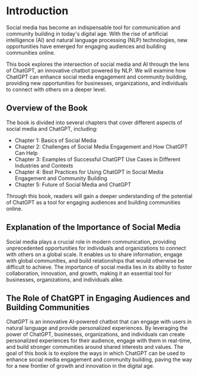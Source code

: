 Introduction
============

Social media has become an indispensable tool for communication and community building in today's digital age. With the rise of artificial intelligence (AI) and natural language processing (NLP) technologies, new opportunities have emerged for engaging audiences and building communities online.

This book explores the intersection of social media and AI through the lens of ChatGPT, an innovative chatbot powered by NLP. We will examine how ChatGPT can enhance social media engagement and community building, providing new opportunities for businesses, organizations, and individuals to connect with others on a deeper level.

Overview of the Book
--------------------

The book is divided into several chapters that cover different aspects of social media and ChatGPT, including:

* Chapter 1: Basics of Social Media
* Chapter 2: Challenges of Social Media Engagement and How ChatGPT Can Help
* Chapter 3: Examples of Successful ChatGPT Use Cases in Different Industries and Contexts
* Chapter 4: Best Practices for Using ChatGPT in Social Media Engagement and Community Building
* Chapter 5: Future of Social Media and ChatGPT

Through this book, readers will gain a deeper understanding of the potential of ChatGPT as a tool for engaging audiences and building communities online.

Explanation of the Importance of Social Media
---------------------------------------------

Social media plays a crucial role in modern communication, providing unprecedented opportunities for individuals and organizations to connect with others on a global scale. It enables us to share information, engage with global communities, and build relationships that would otherwise be difficult to achieve. The importance of social media lies in its ability to foster collaboration, innovation, and growth, making it an essential tool for businesses, organizations, and individuals alike.

The Role of ChatGPT in Engaging Audiences and Building Communities
------------------------------------------------------------------

ChatGPT is an innovative AI-powered chatbot that can engage with users in natural language and provide personalized experiences. By leveraging the power of ChatGPT, businesses, organizations, and individuals can create personalized experiences for their audience, engage with them in real-time, and build stronger communities around shared interests and values. The goal of this book is to explore the ways in which ChatGPT can be used to enhance social media engagement and community building, paving the way for a new frontier of growth and innovation in the digital age.

